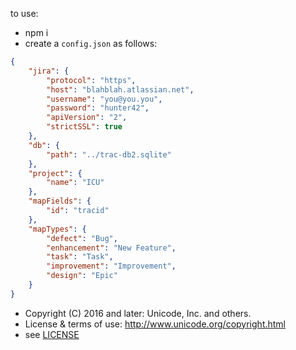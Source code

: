 to use:
- npm i
- create a `config.json` as follows:

```json
{
    "jira": {
        "protocol": "https",
        "host": "blahblah.atlassian.net",
        "username": "you@you.you",
        "password": "hunter42",
        "apiVersion": "2",
        "strictSSL": true
    },
    "db": {
        "path": "../trac-db2.sqlite"
    },
    "project": {
        "name": "ICU"
    },
    "mapFields": {
        "id": "tracid"
    },
    "mapTypes": {
        "defect": "Bug",
        "enhancement": "New Feature",
        "task": "Task",
        "improvement": "Improvement",
        "design": "Epic"
    }
}
```

- Copyright (C) 2016 and later: Unicode, Inc. and others.
- License & terms of use: http://www.unicode.org/copyright.html
- see [LICENSE](LICENSE)
